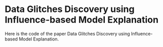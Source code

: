 # Data Glitches Discovery using Influence-based Model Explanation

Here is the code of the paper Data Glitches Discovery using Influence-based Model Explanation.
